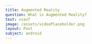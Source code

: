 ```yaml
---
title: Augmented Reality
question: What is Augmented Reality?
text: vsavf
image: /assets/videoPlaceholder.png
layout: Post
subject: android
---
```

